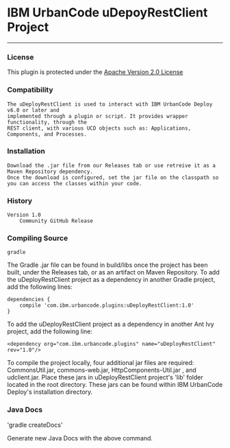 # IBM UrbanCode uDepoyRestClient Project
---

### License
This plugin is protected under the [Apache Version 2.0 License](https://www.apache.org/licenses/LICENSE-2.0.txt)

### Compatibility
	The uDeployRestClient is used to interact with IBM UrbanCode Deploy v6.0 or later and
    implemented through a plugin or script. It provides wrapper functionality, through the
    REST client, with various UCD objects such as: Applications, Components, and Processes. 
    
### Installation
	Download the .jar file from our Releases tab or use retreive it as a Maven Repository dependency.
    Once the download is configured, set the jar file on the classpath so you can access the classes within your code.

### History
    Version 1.0
        Community GitHub Release
 
### Compiling Source
`gradle`

The Gradle .jar file can be found in build/libs once the project has been built, under the Releases tab, or as an artifact on Maven Repository. To add the uDeployRestClient project as a dependency in another Gradle project, add the following lines:
```
dependencies {
    compile 'com.ibm.urbancode.plugins:uDeployRestClient:1.0'
}
```

To add the uDeployRestClient project as a dependency in another Ant Ivy project, add the following line:
```
<dependency org="com.ibm.urbancode.plugins" name="uDeployRestClient" rev="1.0"/>
```

To compile the project locally, four additional jar files are required: CommonsUtil.jar, commons-web.jar, HttpComponents-Util.jar , and udclient.jar.
Place these jars in uDeployRestClient project's 'lib' folder located in the root directory. These jars can be found within IBM UrbanCode Deploy's installation directory.

### Java Docs
'gradle createDocs'

Generate new Java Docs with the above command. 